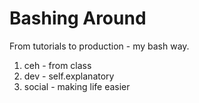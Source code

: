 # Bashing Around

From tutorials to production - my bash way.

1. ceh - from class
1. dev - self.explanatory
1. social - making life easier